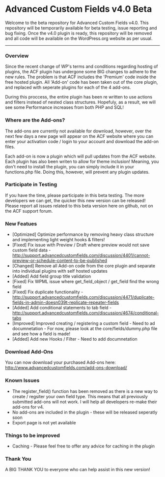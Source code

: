 # Advanced Custom Fields v4.0 Beta

Welcome to the beta repository for Advanced Custom Fields v4.0.
This repository will be temporarily available for beta testing, issue reporting and bug fixing. Once the v4.0 plugin is ready, this repository will be removed and all code will be available on the WordPress.org website as per usual.


-----------------------

### Overview

Since the recent change of WP's terms and conditions regarding hosting of plugins, the ACF plugin has undergone some BIG changes to adhere to the new rules.
The problem is that ACF includes the 'Premium' code inside the free hosted plugin. All 'Add-on' code has been taken out of the core plugin, and replaced with seperate plugins for each of the 4 add-ons.

During this proccess, the entire plugin has been re written to use actions and filters instead of nested class structures. Hopefuly, as a result, we will see some Performance increases from both PHP and SQL!


### Where are the Add-ons?

The add-ons are currently not available for download, however, over the next few days a new page will appear on the ACF website where you can enter your activation code / login to your account and download the add-on files.

Each add-on is now a plugin which will pull updates from the ACF website. Each plugin has also been writen to allow for theme inclusion! Meaning, you don't need to install the plugin, you can simply include it in your functions.php file. Doing this, however, will prevent any plugin updates.


### Participate in Testing

If you have the time, please participate in this beta testing. The more developers we can get, the quicker this new version can be released!
Please report all issues related to this beta version here on github, not on the ACF support forum.


### New Featues
* [Optimized] Optimize performance by removing heavy class structure and implementing light weight hooks & filters!
* [Fixed] Fix issue with Preview / Draft where preview would not save custom field data - http://support.advancedcustomfields.com/discussion/4401/cannot-preview-or-schedule-content-to-be-published
* [Changed] Remove all Add-on code from the core plugin and separate into individual plugins with self hosted updates
* [Added] Add field group title validation
* [Fixed] Fix WPML issue where get_field_object / get_field find the wrong field
* [Fixed] Fix duplicate functionality - http://support.advancedcustomfields.com/discussion/4471/duplicate-fields-in-admin-doesn039t-replicate-repeater-fields 
* [Added] Add conditional statements to tab field - http://support.advancedcustomfields.com/discussion/4674/conditional-tabs
* [Improved] Improved creating / registering a custom field - Need to ad documnetation - For now, please look at the core/fields/dummy.php file and see how a field is made!
* [Added] Add new Hooks / Filter - Need to add documnetation


### Download Add-Ons
You can now download your purchased Add-ons here: http://www.advancedcustomfields.com/add-ons-download/


### Known Issues
* The register_field() function has been removed as there is a new way to create / regsiter your own field type. This means that all previously submitted add-ons will not work. I will help all developers re-make their add-ons for v4.
* No add-ons are included in the plugin - these will be released seperatly soon
* Export page is not yet available


### Things to be improved
* Caching - Please feel free to offer any advice for caching in the plugin


### Thank You
A BIG THANK YOU to everyone who can help assist in this new version!